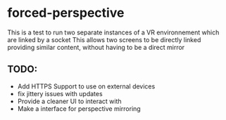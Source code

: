 # forced-perspective

This is a test to run two separate instances of a VR environnement which are linked by a socket
This allows two screens to be directly linked providing similar content, without having to be a direct mirror

## TODO:

- Add HTTPS Support to use on external devices
- fix jittery issues with updates
- Provide a cleaner UI to interact with
- Make a interface for perspective mirroring

